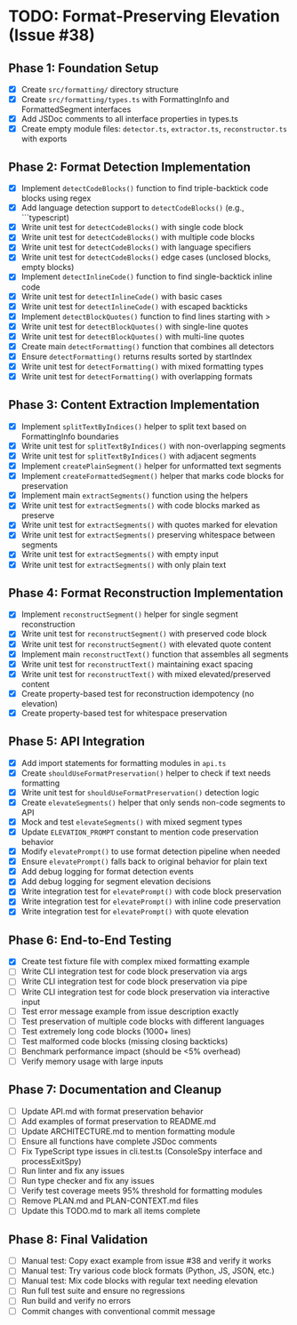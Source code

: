 # TODO: Format-Preserving Elevation (Issue #38)

## Phase 1: Foundation Setup

- [x] Create `src/formatting/` directory structure
- [x] Create `src/formatting/types.ts` with FormattingInfo and FormattedSegment interfaces
- [x] Add JSDoc comments to all interface properties in types.ts
- [x] Create empty module files: `detector.ts`, `extractor.ts`, `reconstructor.ts` with exports

## Phase 2: Format Detection Implementation

- [x] Implement `detectCodeBlocks()` function to find triple-backtick code blocks using regex
- [x] Add language detection support to `detectCodeBlocks()` (e.g., ```typescript)
- [x] Write unit test for `detectCodeBlocks()` with single code block
- [x] Write unit test for `detectCodeBlocks()` with multiple code blocks
- [x] Write unit test for `detectCodeBlocks()` with language specifiers
- [x] Write unit test for `detectCodeBlocks()` edge cases (unclosed blocks, empty blocks)
- [x] Implement `detectInlineCode()` function to find single-backtick inline code
- [x] Write unit test for `detectInlineCode()` with basic cases
- [x] Write unit test for `detectInlineCode()` with escaped backticks
- [x] Implement `detectBlockQuotes()` function to find lines starting with >
- [x] Write unit test for `detectBlockQuotes()` with single-line quotes
- [x] Write unit test for `detectBlockQuotes()` with multi-line quotes
- [x] Create main `detectFormatting()` function that combines all detectors
- [x] Ensure `detectFormatting()` returns results sorted by startIndex
- [x] Write unit test for `detectFormatting()` with mixed formatting types
- [x] Write unit test for `detectFormatting()` with overlapping formats

## Phase 3: Content Extraction Implementation

- [x] Implement `splitTextByIndices()` helper to split text based on FormattingInfo boundaries
- [x] Write unit test for `splitTextByIndices()` with non-overlapping segments
- [x] Write unit test for `splitTextByIndices()` with adjacent segments
- [x] Implement `createPlainSegment()` helper for unformatted text segments
- [x] Implement `createFormattedSegment()` helper that marks code blocks for preservation
- [x] Implement main `extractSegments()` function using the helpers
- [x] Write unit test for `extractSegments()` with code blocks marked as preserve
- [x] Write unit test for `extractSegments()` with quotes marked for elevation
- [x] Write unit test for `extractSegments()` preserving whitespace between segments
- [x] Write unit test for `extractSegments()` with empty input
- [x] Write unit test for `extractSegments()` with only plain text

## Phase 4: Format Reconstruction Implementation

- [x] Implement `reconstructSegment()` helper for single segment reconstruction
- [x] Write unit test for `reconstructSegment()` with preserved code block
- [x] Write unit test for `reconstructSegment()` with elevated quote content
- [x] Implement main `reconstructText()` function that assembles all segments
- [x] Write unit test for `reconstructText()` maintaining exact spacing
- [x] Write unit test for `reconstructText()` with mixed elevated/preserved content
- [x] Create property-based test for reconstruction idempotency (no elevation)
- [x] Create property-based test for whitespace preservation

## Phase 5: API Integration

- [x] Add import statements for formatting modules in `api.ts`
- [x] Create `shouldUseFormatPreservation()` helper to check if text needs formatting
- [x] Write unit test for `shouldUseFormatPreservation()` detection logic
- [x] Create `elevateSegments()` helper that only sends non-code segments to API
- [x] Mock and test `elevateSegments()` with mixed segment types
- [x] Update `ELEVATION_PROMPT` constant to mention code preservation behavior
- [x] Modify `elevatePrompt()` to use format detection pipeline when needed
- [x] Ensure `elevatePrompt()` falls back to original behavior for plain text
- [x] Add debug logging for format detection events
- [x] Add debug logging for segment elevation decisions
- [x] Write integration test for `elevatePrompt()` with code block preservation
- [x] Write integration test for `elevatePrompt()` with inline code preservation
- [x] Write integration test for `elevatePrompt()` with quote elevation

## Phase 6: End-to-End Testing

- [x] Create test fixture file with complex mixed formatting example
- [ ] Write CLI integration test for code block preservation via args
- [ ] Write CLI integration test for code block preservation via pipe
- [ ] Write CLI integration test for code block preservation via interactive input
- [ ] Test error message example from issue description exactly
- [ ] Test preservation of multiple code blocks with different languages
- [ ] Test extremely long code blocks (1000+ lines)
- [ ] Test malformed code blocks (missing closing backticks)
- [ ] Benchmark performance impact (should be <5% overhead)
- [ ] Verify memory usage with large inputs

## Phase 7: Documentation and Cleanup

- [ ] Update API.md with format preservation behavior
- [ ] Add examples of format preservation to README.md
- [ ] Update ARCHITECTURE.md to mention formatting module
- [ ] Ensure all functions have complete JSDoc comments
- [ ] Fix TypeScript type issues in cli.test.ts (ConsoleSpy interface and processExitSpy)
- [ ] Run linter and fix any issues
- [ ] Run type checker and fix any issues
- [ ] Verify test coverage meets 95% threshold for formatting modules
- [ ] Remove PLAN.md and PLAN-CONTEXT.md files
- [ ] Update this TODO.md to mark all items complete

## Phase 8: Final Validation

- [ ] Manual test: Copy exact example from issue #38 and verify it works
- [ ] Manual test: Try various code block formats (Python, JS, JSON, etc.)
- [ ] Manual test: Mix code blocks with regular text needing elevation
- [ ] Run full test suite and ensure no regressions
- [ ] Run build and verify no errors
- [ ] Commit changes with conventional commit message